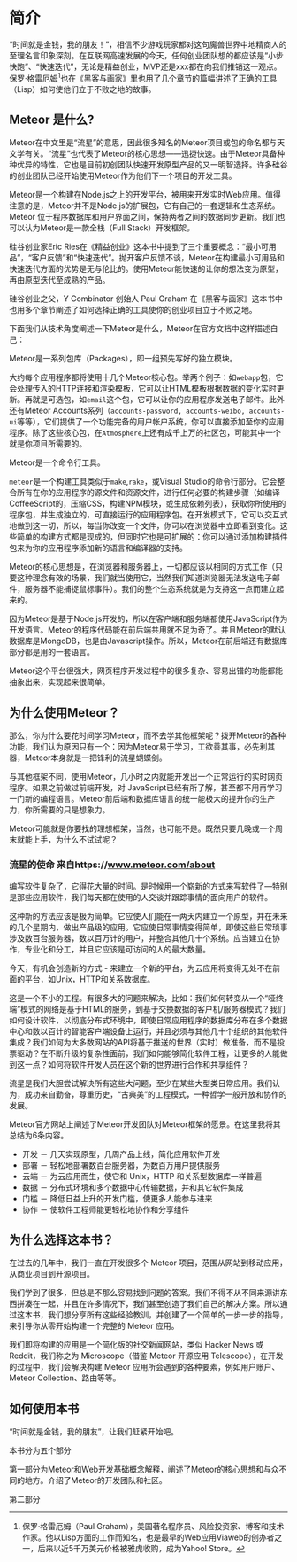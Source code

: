 # 简介

“时间就是金钱，我的朋友！”，相信不少游戏玩家都对这句魔兽世界中地精商人的至理名言印象深刻。在互联网高速发展的今天，任何创业团队想的都应该是“小步快跑”、“快速迭代”，无论是精益创业，MVP还是xxx都在向我们推销这一观点。保罗·格雷厄姆[^1]也在《黑客与画家》里也用了几个章节的篇幅讲述了正确的工具（Lisp）如何使他们立于不败之地的故事。

## Meteor 是什么?

Meteor在中文里是“流星”的意思，因此很多知名的Meteor项目或包的命名都与天文学有关。“流星”也代表了Meteor的核心思想——迅捷快速。由于Meteor具备种种优异的特性，它也是目前初创团队快速开发原型产品的又一明智选择。许多硅谷的创业团队已经开始使用Meteor作为他们下一个项目的开发工具。

Meteor是一个构建在Node.js之上的开发平台，被用来开发实时Web应用。值得注意的是，Meteor并不是Node.js的扩展包，它有自己的一套逻辑和生态系统。Meteor 位于程序数据库和用户界面之间，保持两者之间的数据同步更新。我们也可以认为Meteor是一款全栈（Full Stack）开发框架。

硅谷创业家Eric Ries在《精益创业》这本书中提到了三个重要概念：“最小可用品”，“客户反馈”和“快速迭代”。抛开客户反馈不谈，Meteor在构建最小可用品和快速迭代方面的优势是无与伦比的。使用Meteor能快速的让你的想法变为原型，再由原型迭代至成熟的产品。

硅谷创业之父，Y Combinator 创始人 Paul Graham 在《黑客与画家》这本书中也用多个章节阐述了如何选择正确的工具使你的创业项目立于不败之地。


下面我们从技术角度阐述一下Meteor是什么，Meteor在官方文档中这样描述自己：

Meteor是一系列包库（Packages），即一组预先写好的独立模块。

大约每个应用程序都将使用十几个Meteor核心包。举两个例子：如`webapp`包，它会处理传入的HTTP连接和渲染模板，它可以让HTML模板根据数据的变化实时更新。再就是可选包，如`email`这个包，它可以让你的应用程序发送电子邮件。此外还有Meteor Accounts系列（`accounts-password, accounts-weibo, accounts-ui`等等），它们提供了一个功能完备的用户帐户系统，你可以直接添加至你的应用程序。除了这些核心包，在`Atmosphere`上还有成千上万的社区包，可能其中一个就是你项目所需要的。

Meteor是一个命令行工具。

`meteor`是一个构建工具类似于`make`,`rake`，或Visual Studio的命令行部分。它会整合所有在你的应用程序的源文件和资源文件，进行任何必要的构建步骤（如编译CoffeeScript的，压缩CSS，构建NPM模块，或生成依赖列表），获取你所使用的程序包，并生成独立的，可直接运行的应用程序包。在开发模式下，它可以交互式地做到这一切，所以，每当你改变一个文件，你可以在浏览器中立即看到变化。这些简单的构建方式都是现成的，但同时它也是可扩展的：你可以通过添加构建插件包来为你的应用程序添加新的语言和编译器的支持。

Meteor的核心思想是，在浏览器和服务器上，一切都应该以相同的方式工作（只要这种理念有效的场景，我们就当使用它，当然我们知道浏览器无法发送电子邮件，服务器不能捕捉鼠标事件）。我们的整个生态系统就是为支持这一点而建立起来的。

因为Meteor是基于Node.js开发的，所以在客户端和服务端都使用JavaScript作为开发语言。Meteor的程序代码能在前后端共用就不足为奇了。并且Meteor的默认数据库是MongoDB，也是由Javascript操作。所以，Meteor在前后端还有数据库部分都是用的一套语言。

Meteor这个平台很强大，网页程序开发过程中的很多复杂、容易出错的功能都能抽象出来，实现起来很简单。

## 为什么使用Meteor？

那么，你为什么要花时间学习Meteor，而不去学其他框架呢？拨开Meteor的各种功能，我们认为原因只有一个：因为Meteor易于学习，工欲善其事，必先利其器，Meteor本身就是一把锋利的流星蝴蝶剑。

与其他框架不同，使用Meteor，几小时之内就能开发出一个正常运行的实时网页程序。如果之前做过前端开发，对 JavaScript已经有所了解，甚至都不用再学习一门新的编程语言。Meteor前后端和数据库语言的统一能极大的提升你的生产力，你所需要的只是想象力。

Meteor可能就是你要找的理想框架，当然，也可能不是。既然只要几晚或一个周末就能上手，为什么不试试呢？


### 流星的使命 来自https://www.meteor.com/about

编写软件复杂了，它得花大量的时间。是时候用一个崭新的方式来写软件了—特别是那些应用软件，我们每天都在使用的人交谈并跟踪事情的面向用户的软件。

这种新的方法应该是极为简单。它应使人们能在一两天内建立一个原型，并在未来的几个星期内，做出产品级的应用。它应使日常事情变得简单，即使这些日常琐事涉及数百台服务器，数以百万计的用户，并整合其他几十个系统。应当建立在协作，专业化和分工，并且它应该是可访问的人的最大数量。

今天，有机会创造新的方式 - 来建立一个新的平台，为云应用将变得无处不在前面的平台，如Unix，HTTP和关系数据库。

这是一个不小的工程。有很多大的问题来解决，比如：我们如何转变从一个“哑终端”模式的网络是基于HTML的服务，到基于交换数据的客户机/服务器模式？我们如何设计软件，以彻底分布式环境中，即使日常应用程序的数据库分布在多个数据中心和数以百计的智能客户端设备上运行，并且必须与其他几十个组织的其他软件集成？我们如何为大多数网站的API将基于推送的世界（实时）做准备，而不是投票驱动？在不断升级的复杂性面前，我们如何能够简化软件工程，让更多的人能做到这一点？如何将软件开发人员在这个新的世界进行合作和共享组件？

流星是我们大胆尝试解决所有这些大问题，至少在某些大型类日常应用。我们认为，成功来自勤奋，尊重历史，“古典美”的工程模式，一种哲学一般开放和协作的发展。

Meteor官方网站上阐述了Meteor开发团队对Meteor框架的愿景。在这里我将其总结为6条内容。

* 开发 － 几天实现原型，几周产品上线，简化应用软件开发
* 部署 － 轻松地部署数百台服务器，为数百万用户提供服务
* 云端 － 为云应用而生，使它和 Unix，HTTP 和关系型数据库一样普遍
* 数据 － 分布式环境和多个数据中心传输数据，并和其它软件集成
* 门槛 － 降低日益上升的开发门槛，使更多人能参与进来
* 协作 － 使软件工程师能更轻松地协作和分享组件

## 为什么选择这本书？

在过去的几年中，我们一直在开发很多个 Meteor 项目，范围从网站到移动应用，从商业项目到开源项目。

我们学到了很多，但总是不那么容易找到问题的答案。我们不得不从不同来源讲东西拼凑在一起，并且在许多情况下，我们甚至创造了我们自己的解决方案。所以通过这本书，我们想分享所有这些经验教训，并创建了一个简单的一步一步的指导，来引导你从零开始构建一个完整的 Meteor 应用。

我们即将构建的应用是一个简化版的社交新闻网站，类似 Hacker News 或 Reddit，我们称之为 Microscope（借鉴 Meteor 开源应用 Telescope），在开发的过程中，我们会解决构建 Meteor 应用所会遇到的各种要素，例如用户账户、Meteor Collection、路由等等。

## 如何使用本书

“时间就是金钱，我的朋友”，让我们赶紧开始吧。

本书分为五个部分

第一部分为Meteor和Web开发基础概念解释，阐述了Meteor的核心思想和与众不同的地方。介绍了Meteor的开发团队和社区。

第二部分


[^1]:保罗·格雷厄姆（Paul Graham），美国著名程序员、风险投资家、博客和技术作家。他以Lisp方面的工作而知名，也是最早的Web应用Viaweb的创办者之一，后来以近5千万美元价格被雅虎收购，成为Yahoo! Store。